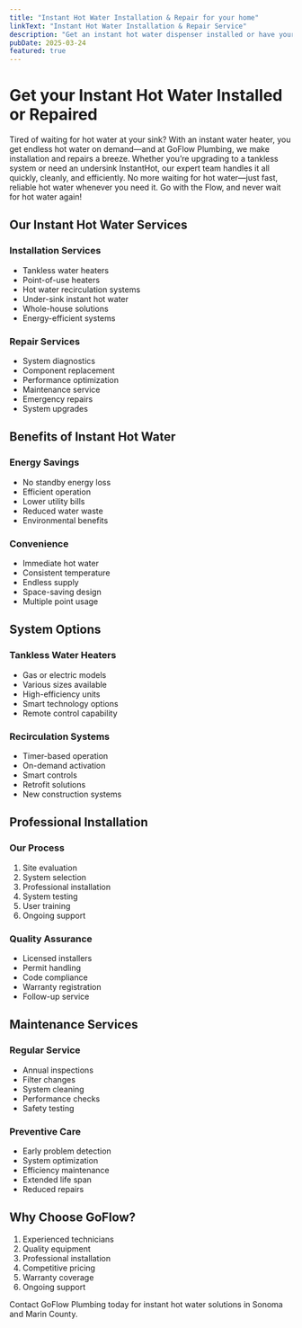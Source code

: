 ```yaml
---
title: "Instant Hot Water Installation & Repair for your home"
linkText: "Instant Hot Water Installation & Repair Service"
description: "Get an instant hot water dispenser installed or have yours repaired by our expert plumbers with upfront pricing."
pubDate: 2025-03-24
featured: true
---
```


# Get your Instant Hot Water Installed or Repaired

Tired of waiting for hot water at your sink? With an instant water heater, you get endless hot water on demand—and at GoFlow Plumbing, we make installation and repairs a breeze. Whether you’re upgrading to a tankless system or need an undersink InstantHot, our expert team handles it all quickly, cleanly, and efficiently. No more waiting for hot water—just fast, reliable hot water whenever you need it. Go with the Flow, and never wait for hot water again!

## Our Instant Hot Water Services

### Installation Services
- Tankless water heaters
- Point-of-use heaters
- Hot water recirculation systems
- Under-sink instant hot water
- Whole-house solutions
- Energy-efficient systems

### Repair Services
- System diagnostics
- Component replacement
- Performance optimization
- Maintenance service
- Emergency repairs
- System upgrades

## Benefits of Instant Hot Water

### Energy Savings
- No standby energy loss
- Efficient operation
- Lower utility bills
- Reduced water waste
- Environmental benefits

### Convenience
- Immediate hot water
- Consistent temperature
- Endless supply
- Space-saving design
- Multiple point usage

## System Options

### Tankless Water Heaters
- Gas or electric models
- Various sizes available
- High-efficiency units
- Smart technology options
- Remote control capability

### Recirculation Systems
- Timer-based operation
- On-demand activation
- Smart controls
- Retrofit solutions
- New construction systems

## Professional Installation

### Our Process
1. Site evaluation
2. System selection
3. Professional installation
4. System testing
5. User training
6. Ongoing support

### Quality Assurance
- Licensed installers
- Permit handling
- Code compliance
- Warranty registration
- Follow-up service

## Maintenance Services

### Regular Service
- Annual inspections
- Filter changes
- System cleaning
- Performance checks
- Safety testing

### Preventive Care
- Early problem detection
- System optimization
- Efficiency maintenance
- Extended life span
- Reduced repairs

## Why Choose GoFlow?

1. Experienced technicians
2. Quality equipment
3. Professional installation
4. Competitive pricing
5. Warranty coverage
6. Ongoing support

Contact GoFlow Plumbing today for instant hot water solutions in Sonoma and Marin County.
